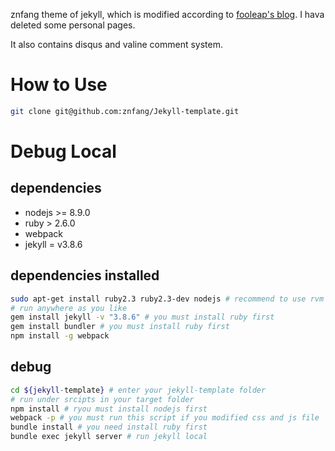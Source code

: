 znfang theme of jekyll, which is modified according to [fooleap's blog](https://blog.fooleap.org). I hava deleted some personal pages.

It also contains disqus and valine comment system.

# How to Use
```bash
git clone git@github.com:znfang/Jekyll-template.git
```

# Debug Local
## dependencies
- nodejs >= 8.9.0
- ruby > 2.6.0
- webpack 
- jekyll = v3.8.6
## dependencies installed
```bash
sudo apt-get install ruby2.3 ruby2.3-dev nodejs # recommend to use rvm and nvm tools
# run anywhere as you like
gem install jekyll -v "3.8.6" # you must install ruby first
gem install bundler # you must install ruby first
npm install -g webpack
```

## debug
```bash
cd ${jekyll-template} # enter your jekyll-template folder
# run under srcipts in your target folder
npm install # ryou must install nodejs first 
webpack -p # you must run this script if you modified css and js file
bundle install # you need install ruby first
bundle exec jekyll server # run jekyll local
```
